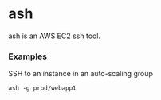 ash
===

ash is an AWS EC2 ssh tool.


### Examples ###

SSH to an instance in an auto-scaling group

    ash -g prod/webapp1

